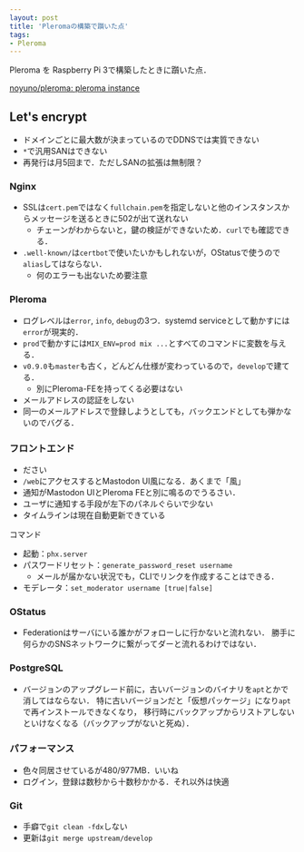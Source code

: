 ```yaml
---
layout: post
title: 'Pleromaの構築で躓いた点'
tags:
- Pleroma
---
```


Pleroma を Raspberry Pi 3で構築したときに躓いた点．

[noyuno/pleroma: pleroma instance](https://github.com/noyuno/pleroma)

## Let's encrypt

- ドメインごとに最大数が決まっているのでDDNSでは実質できない
- `*`で汎用SANはできない
- 再発行は月5回まで．ただしSANの拡張は無制限？

### Nginx

- SSLは`cert.pem`ではなく`fullchain.pem`を指定しないと他のインスタンスからメッセージを送るときに502が出て送れない
    - チェーンがわからないと，鍵の検証ができないため．`curl`でも確認できる．
- `.well-known/`は`certbot`で使いたいかもしれないが，OStatusで使うので`alias`してはならない．
    - 何のエラーも出ないため要注意

### Pleroma

- ログレベルは`error`, `info`, `debug`の3つ．systemd serviceとして動かすには`error`が現実的．
- `prod`で動かすには`MIX_ENV=prod mix ...`とすべてのコマンドに変数を与える．
- `v0.9.0`も`master`も古く，どんどん仕様が変わっているので，`develop`で建てる．
    - 別にPleroma-FEを持ってくる必要はない
- メールアドレスの認証をしない
- 同一のメールアドレスで登録しようとしても，バックエンドとしても弾かないのでバグる．

### フロントエンド
- ださい
- `/web`にアクセスするとMastodon UI風になる．あくまで「風」
- 通知がMastodon UIとPleroma FEと別に鳴るのでうるさい．
- ユーザに通知する手段が左下のパネルぐらいで少ない
- タイムラインは現在自動更新できている

コマンド

- 起動：`phx.server`
- パスワードリセット：`generate_password_reset username`
    - メールが届かない状況でも，CLIでリンクを作成することはできる．
- モデレータ：`set_moderator username [true|false]`

### OStatus

- Federationはサーバにいる誰かがフォローしに行かないと流れない．
勝手に何らかのSNSネットワークに繋がってダーと流れるわけではない．

### PostgreSQL

- バージョンのアップグレード前に，古いバージョンのバイナリを`apt`とかで消してはならない．
特に古いバージョンだと「仮想パッケージ」になり`apt`で再インストールできなくなり，
移行時にバックアップからリストアしないといけなくなる（バックアップがないと死ぬ）．

### パフォーマンス

- 色々同居させているが480/977MB．いいね
- ログイン，登録は数秒から十数秒かかる．それ以外は快適

### Git

- 手癖で`git clean -fdx`しない
- 更新は`git merge upstream/develop`

